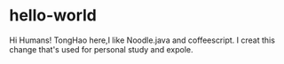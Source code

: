 # hello-world
Hi Humans!
TongHao here,I like Noodle.java and coffeescript.
I creat this change that's used for personal study and expole.


